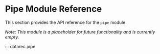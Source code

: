 # Pipe Module Reference

This section provides the API reference for the `pipe` module.

*Note: This module is a placeholder for future functionality and is currently empty.*

::: datarec.pipe